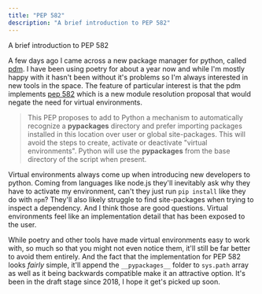 ```yaml
---
title: "PEP 582"
description: "A brief introduction to PEP 582"
---
```


A brief introduction to PEP 582

A few days ago I came across a new package manager for python, called [pdm](https://github.com/pdm-project/pdm). I have been using poetry for about a year now and while I'm mostly happy with it hasn't been without it's problems so I'm always interested in new tools in the space. The feature of particular interest is that the pdm implements [pep 582](https://www.python.org/dev/peps/pep-0582/) which is a new module resolution proposal that would negate the need for virtual environments.

> This PEP proposes to add to Python a mechanism to automatically recognize a __pypackages__ directory and prefer importing packages installed in this location over user or global site-packages. This will avoid the steps to create, activate or deactivate "virtual environments". Python will use the __pypackages__ from the base directory of the script when present.

Virtual environments always come up when introducing new developers to python. Coming from languages like node.js they'll inevitably ask why they have to activate my environment, can't they just run `pip install` like they do with `npm`? They'll also likely struggle to find site-packages when trying to inspect a dependency. And I think those are good questions. Virtual environments feel like an implementation detail that has been exposed to the user.

While poetry and other tools have made virtual environments easy to work with, so much so that you might not even notice them, it'll still be far better to avoid them entirely. And the fact that the implementation for PEP 582 looks *fairly* simple, it'll append the `__pypackages__` folder to `sys.path` array as well as it being backwards compatible make it an attractive option. It's been in the draft stage since 2018, I hope it get's picked up soon.
